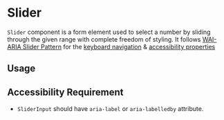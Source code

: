 # Slider

`Slider` component is a form element used to select a number by sliding through
the given range with complete freedom of styling. It follows
[WAI-ARIA Slider Pattern](https://www.w3.org/TR/wai-aria-practices-1.2/#slider)
for the
[keyboard navigation](https://www.w3.org/TR/wai-aria-practices-1.2/#slider_kbd_interaction)
&
[accessibility properties](https://www.w3.org/TR/wai-aria-practices-1.2/#slider_roles_states_props)

<!-- INJECT_TOC -->

## Usage

<!-- IMPORT_EXAMPLE src/slider/stories/__js/components/SingleSlider.component.jsx -->

<!-- CODESANDBOX
link_title: Single Slider
js: src/slider/stories/__js/components/SingleSlider.component.jsx
css: src/slider/stories/Slider.css
-->

<!-- CODESANDBOX
link_title: Single Origin Slider
js: src/slider/stories/__js/components/SingleOriginSlider.component.jsx
css: src/slider/stories/Slider.css
-->

<!-- CODESANDBOX
link_title: Single Reversed Slider
js: src/slider/stories/__js/components/SingleReversedSlider.component.jsx
css: src/slider/stories/Slider.css
-->

<!-- CODESANDBOX
link_title: Single Vertical Slider
js: src/slider/stories/__js/components/SingleVerticalSlider.component.jsx
css: src/slider/stories/Slider.css
-->

<!-- CODESANDBOX
link_title: Range Slider
js: src/slider/stories/__js/components/RangeSlider.component.jsx
css: src/slider/stories/Slider.css
-->

<!-- CODESANDBOX
link_title: Multi Slider
js: src/slider/stories/__js/components/MultiSlider.component.jsx
css: src/slider/stories/Slider.css
-->

## Accessibility Requirement

- `SliderInput` should have `aria-label` or `aria-labelledby` attribute.

<!-- INJECT_COMPOSITION src/slider -->

<!-- INJECT_PROPS src/slider -->
